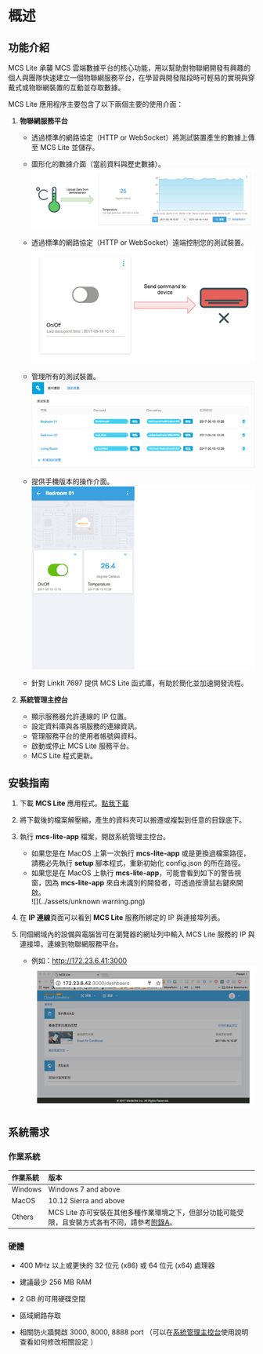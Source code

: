 # 概述

## 功能介紹

MCS Lite 承襲 MCS 雲端數據平台的核心功能，用以幫助對物聯網開發有興趣的個人與團隊快速建立一個物聯網服務平台，在學習與開發階段時可輕易的實現與穿戴式或物聯網裝置的互動並存取數據。

MCS Lite 應用程序主要包含了以下兩個主要的使用介面：

1. **物聯網服務平台**

   * 透過標準的網路協定（HTTP or WebSocket）將測試裝置產生的數據上傳至 MCS Lite 並儲存。
   * 圖形化的數據介面（當前資料與歷史數據）。
![](../assets/mcs_lite_data_upload.png)
   
   * 透過標準的網路協定（HTTP or WebSocket）遠端控制您的測試裝置。
![](../assets/mcs_remote_control_onoff.gif)

   * 管理所有的測試裝置。
![](../assets/device_management.png)

   * 提供手機版本的操作介面。
 ![](../assets/mcs_lite_mobile_view.gif)

   * 針對 LinkIt 7697 提供 MCS Lite 函式庫，有助於簡化並加速開發流程。

2. **系統管理主控台**

   * 顯示服務器允許連線的 IP 位置。
   * 設定資料庫與各項服務的連線資訊。
   * 管理服務平台的使用者帳號與資料。
   * 啟動或停止 MCS Lite 服務平台。
   * MCS Lite 程式更新。

## 安裝指南

1. 下載 **MCS Lite** 應用程式。[點我下載](https://github.com/MCS-Lite/mcs-lite-app/releases)
2. 將下載後的檔案解壓縮，產生的資料夾可以搬遷或複製到任意的目錄底下。
3. 執行 **mcs-lite-app** 檔案，開啟系統管理主控台。

   * 如果您是在 MacOS 上第一次執行 **mcs-lite-app** 或是更換過檔案路徑，請務必先執行 **setup** 腳本程式，重新初始化 config.json 的所在路徑。
   * 如果您是在 MacOS 上執行 **mcs-lite-app**，可能會看到如下的警告視窗，因為 **mcs-lite-app** 來自未識別的開發者，可透過按滑鼠右鍵來開啟。  
     ![](../assets/unknown warning.png)

4. 在 **IP 連線**頁面可以看到 **MCS Lite** 服務所綁定的 IP 與連接埠列表。

5. 同個網域內的設備與電腦皆可在瀏覽器的網址列中輸入 MCS Lite 服務的 IP 與連接埠，連線到物聯網服務平台。

   * 例如：http://172.23.6.41:3000
   ![](../assets/mcs_lite_console.png)

## 系統需求

### 作業系統

| **作業系統** | **版本** |
| :--- | :--- |
| Windows | Windows 7 and above |
| MacOS | 10.12 Sierra and above |
| Others | MCS Lite 亦可安裝在其他多種作業環境之下，但部分功能可能受限，且安裝方式各有不同，請參考[附錄A](/mcs_lite_platform.md)。 |

### 硬體

* 400 MHz 以上或更快的 32 位元 \(x86\) 或 64 位元 \(x64\) 處理器

* 建議最少 256 MB RAM

* 2 GB 的可用硬碟空間

* 區域網路存取

* 相關防火牆開啟 3000, 8000, 8888 port （可以在[系統管理主控台](/mcs_lite_usage/mcs_lite_admin_usage.md)使用說明查看如何修改相關設定 ）
